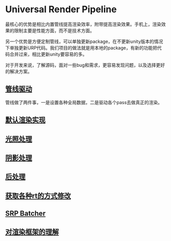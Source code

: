 # Universal Render Pipeline
最核心的优势是相比内置管线提高渲染效率，附带提高渲染效果。手机上，渲染效果的限制主要是性能方面，而不是技术方面。

另一个优势是方便定制管线，可以单独更新package，在不更新unity版本的情况下单独更新URP代码。我们项目的做法就是用本地的package，有新的功能把代码合并过来，相比更新unity要容易的多。

对于开发来说，了解源码，面对一些bug和需求，更容易发现问题，以及选择更好的解决方案。

## [管线驱动](https://blog.csdn.net/mango9126/article/details/126418188?spm=1001.2014.3001.5502)
管线做了两件事，一是设置各种全局数据，二是驱动各个pass去做真正的渲染。

## [默认渲染实现]()

## [光照处理]()

## [阴影处理]()

## [后处理]()

## [获取各种rt的方式修改]()

## [SRP Batcher]()

## [对渲染框架的理解]()





